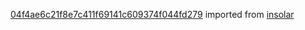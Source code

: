 [04f4ae6c21f8e7c411f69141c609374f044fd279](https://github.com/insolar/insolar/commit/04f4ae6c21f8e7c411f69141c609374f044fd279) imported from [insolar](https://github.com/insolar/insolar)
